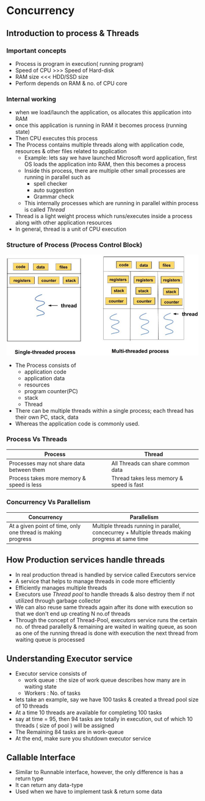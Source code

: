 # Concurrency 

## Introduction to process & Threads

### Important concepts

- Process is program in execution( running program)
- Speed of CPU >>> Speed of Hard-disk
- RAM size <<< HDD/SSD size
- Perform depends on RAM & no. of CPU core

### Internal working

- when we load/launch the application, os allocates this application into RAM
- once this application is running in RAM it becomes process (running state)
- Then CPU executes this process
- The Process contains multiple threads along with application code, resources & other files related to application
  - Example: lets say we have launched Microsoft word application, first OS loads the application into RAM, then this becomes a process
  - Inside this process, there are multiple other small processes are running in parallel such as
    - spell checker
    - auto suggestion 
    - Grammar check
  - This internally processes which are running in parallel within process is called _Thread_
- Thread is a light weight process which runs/executes inside a process along with other application resources
- In general, thread is a unit of CPU execution


### Structure of Process (Process Control Block)

![img.png](img.png)

- The Process consists of 
  - application code
  - application data
  - resources
  - program counter(PC)
  - stack
  - Thread
- There can be multiple threads within a single process; each thread has their own PC, stack, data
- Whereas the application code is commonly used.

### Process Vs Threads

| Process                                   |  | Thread                                  |
|-------------------------------------------|----------|-----------------------------------------|
| Processes may not share data between them |    | All Threads can share common data       |
| Process takes more memory & speed is less |    | Thread takes less memory & speed is fast |


### Concurrency Vs Parallelism
| Concurrency                                                  |  | Parallelism                                                                                       |
|--------------------------------------------------------------|----------|---------------------------------------------------------------------------------------------------|
| At a given point of time, only one thread is making progress |    | Multiple threads running in parallel, concecurrey + Multiple threads making progress at same time |


## How Production services handle threads

- In real production thread is handled by service called Executors service
- A service that helps to manage threads in code more efficiently
- Efficiently manages multiple threads
- Executors use _Thread pool_ to handle threads & also destroy them if not utilized through garbage collector
- We can also reuse same threads again after its done with execution so that we don't end up creating N no.of threads
- Through the concept of Thread-Pool, executors service runs the certain no. of thread parallelly & remaining are waited in waiting queue, as soon as one of the running thread is done with execution the next thread from waiting queue is processed


## Understanding Executor service

- Executor service consists of 
  - work queue : the size of work queue describes how many are in waiting state
  - Workers : No. of tasks
- lets take an example, say we have 100 tasks & created a thread pool size of 10 threads
- At a time 10 threads are available for completing 100 tasks
- say at time = 95, then 94 tasks are totally in execution, out of which 10 threads ( size of pool ) will be assigned
- The Remaining 84 tasks are in work-queue
- At the end, make sure you shutdown executor service


## Callable Interface

- Similar to Runnable interface, however, the only difference is has a return type
- It can return any data-type
- Used when we have to implement task & return some data